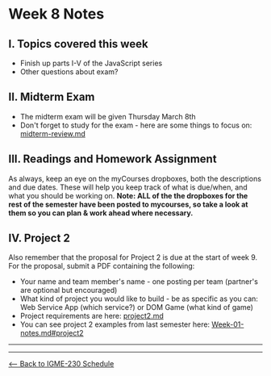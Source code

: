# Week 8 Notes

## I. Topics covered this week
- Finish up parts I-V of the JavaScript series
- Other questions about exam?

## II. Midterm Exam
- The midterm exam will be given Thursday March 8th
- Don't forget to study for the exam - here are some things to focus on: [midterm-review.md](../notes/midterm-review.md)

## III. Readings and Homework Assignment
As always, keep an eye on the myCourses dropboxes, both the descriptions and due dates. These will help you keep track of what is due/when, and what you should be working on. **Note: ALL of the the dropboxes for the rest of the semester have been posted to mycourses, so take a look at them so you can plan & work ahead where necessary.**

## IV. Project 2
Also remember that the proposal for Project 2 is due at the start of week 9. For the proposal, submit a PDF containing the following:

- Your name and team member's name - one posting per team (partner's are optional but encouraged)
- What kind of project you would like to build - be as specific as you can: Web Service App (which service?) or DOM Game (what kind of game)
- Project requirements are here: [project2.md](../projects/project2.md)
- You can see project 2 examples from last semester here: [Week-01-notes.md#project2](./Week-01A-notes.md#project2)

<hr><hr>

[<-- Back to IGME-230 Schedule](../schedule.md)
